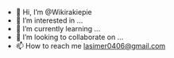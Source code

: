 - 👋 Hi, I’m @Wikirakiepie
- 👀 I’m interested in ...
- 🌱 I’m currently learning ...
- 💞️ I’m looking to collaborate on ...
- 📫 How to reach me lasimer0406@gmail.com

<!---
Wikirakiepie/Wikirakiepie is a ✨ special ✨ repository because its `README.md` (this file) appears on your GitHub profile.
You can click the Preview link to take a look at your changes.
--->
